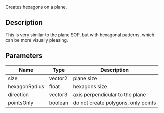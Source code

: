 Creates hexagons on a plane.


## Description

This is very similar to the plane SOP, but with hexagonal patterns, which can be more visually pleasing.

## Parameters

<table>
<thead>
	<tr>
		<th>Name</th>
		<th>Type</th>
		<th>Description</th>
	</tr>
</thead>
<tr>
	<td>size</td>
	<td><div class='bg-teal-800 px-2 py-px text-white rounded-sm'>vector2</div></td>
	<td>plane size</td>
</tr>
<tr>
	<td>hexagonRadius</td>
	<td><div class='bg-yellow-800 px-2 py-px text-white rounded-sm'>float</div></td>
	<td>hexagons size</td>
</tr>
<tr>
	<td>direction</td>
	<td><div class='bg-blue-800 px-2 py-px text-white rounded-sm'>vector3</div></td>
	<td>axis perpendicular to the plane</td>
</tr>
<tr>
	<td>pointsOnly</td>
	<td><div class='bg-emerald-800 px-2 py-px text-white rounded-sm'>boolean</div></td>
	<td>do not create polygons, only points</td>
</tr>
</table>